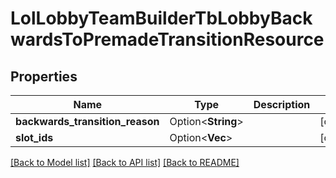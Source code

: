 # LolLobbyTeamBuilderTbLobbyBackwardsToPremadeTransitionResource

## Properties

Name | Type | Description | Notes
------------ | ------------- | ------------- | -------------
**backwards_transition_reason** | Option<**String**> |  | [optional]
**slot_ids** | Option<**Vec<i32>**> |  | [optional]

[[Back to Model list]](../README.md#documentation-for-models) [[Back to API list]](../README.md#documentation-for-api-endpoints) [[Back to README]](../README.md)


